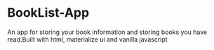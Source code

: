 # BookList-App
An app for storing your book information and storing books you have read.Built with html, materialize ui and vanilla javascript
